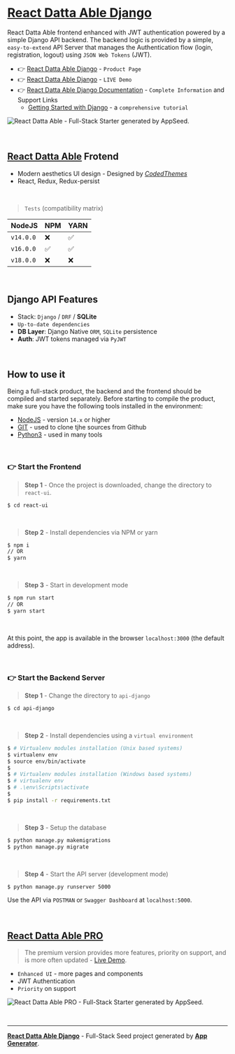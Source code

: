 # [React Datta Able Django](https://app-generator.dev/product/datta-able/api-django/react/)

React Datta Able frontend enhanced with JWT authentication powered by a simple Django API backend.
The backend logic is provided by a simple, `easy-to-extend` API Server that manages the Authentication flow (login, registration, logout) using `JSON Web Tokens` (JWT).

- 👉 [React Datta Able Django](https://app-generator.dev/product/datta-able/api-django/react/) - `Product Page`
- 👉 [React Datta Able Django](https://django-react-datta-able.appseed-srv1.com/) - `LIVE Demo`
- 👉 [React Datta Able Django Documentation](https://app-generator.dev/docs/products/react/datta-able-django/index.html) - `Complete Information` and Support Links
  - [Getting Started with Django](https://app-generator.dev/docs/technologies/django/index.html) - a `comprehensive tutorial`

![React Datta Able - Full-Stack Starter generated by AppSeed.](https://user-images.githubusercontent.com/51070104/174488189-7bbb3e82-b319-487e-94ec-e295aca3f6d7.png)

<br >

## [React Datta Able](https://app-generator.dev/docs/templates/react/datta-able.html) Frotend

- Modern aesthetics UI design - Designed by *[CodedThemes](https://app-generator.dev/docs/partners/codedthemes.html)*
- React, Redux, Redux-persist

<br />

> `Tests` (compatibility matrix)

| NodeJS | NPM | YARN | 
| --- | --- | --- |  
| `v14.0.0` | ❌ | ✅ |
| `v16.0.0` | ✅ | ✅ | 
| `v18.0.0` | ❌ | ❌ | 


<br />

## Django API Features

- Stack: `Django` / `DRF` / **SQLite** 
- `Up-to-date dependencies`
- **DB Layer**: Django Native `ORM`, `SQLite` persistence
- **Auth**: JWT tokens managed via `PyJWT`

<br /> 

## How to use it

Being a full-stack product, the backend and the frontend should be compiled and started separately. 
Before starting to compile the product, make sure you have the following tools installed in the environment:

- [NodeJS](https://nodejs.org/en/) - version `14.x` or higher
- [GIT](https://git-scm.com/) - used to clone tjhe sources from Github
- [Python3](https://www.python.org/) - used in many tools

<br />

### 👉 Start the Frontend 

> **Step 1** - Once the project is downloaded, change the directory to `react-ui`. 

```bash
$ cd react-ui
```

<br >

> **Step 2** - Install dependencies via NPM or yarn

```bash
$ npm i
// OR
$ yarn
```

<br />

> **Step 3** - Start in development mode

```bash
$ npm run start 
// OR
$ yarn start
```

<br />

At this point, the app is available in the browser `localhost:3000` (the default address).

<br /> 

### 👉 Start the Backend Server 

> **Step 1** - Change the directory to `api-django`

```bash
$ cd api-django
```

<br >

> **Step 2** - Install dependencies using a `virtual environment`

```bash
$ # Virtualenv modules installation (Unix based systems)
$ virtualenv env
$ source env/bin/activate
$
$ # Virtualenv modules installation (Windows based systems)
$ # virtualenv env
$ # .\env\Scripts\activate
$
$ pip install -r requirements.txt
```

<br />

> **Step 3** - Setup the database 

```bash
$ python manage.py makemigrations
$ python manage.py migrate
```

<br />

> **Step 4** - Start the API server (development mode)

```bash
$ python manage.py runserver 5000
```

Use the API via `POSTMAN` or `Swagger Dashboard` at `localhost:5000`.

<br />

## [React Datta Able PRO](https://app-generator.dev/product/datta-able-pro/full-stack/react/)

> The premium version provides more features, priority on support, and is more often updated - [Live Demo](https://react-datta-pro.onrender.com).

- `Enhanced UI` - more pages and components
- JWT Authentication
- `Priority` on support

![React Datta Able PRO - Full-Stack Starter generated by AppSeed.](https://user-images.githubusercontent.com/51070104/174492290-a581dc5f-6b4a-4f5e-822e-419a8b96a480.png)

<br />

---
**[React Datta Able Django](https://app-generator.dev/product/datta-able/api-django/react/)** - Full-Stack Seed project generated by **[App Generator](https://app-generator.dev/)**.
